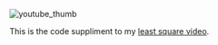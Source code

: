 ![youtube_thumb](https://user-images.githubusercontent.com/70577318/199139534-dee09fa8-dfaa-4aba-958f-c216fe631bf7.png)

This is the code suppliment to my [least square video](https://www.youtube.com/watch?v=xlahzQZyuzI).
